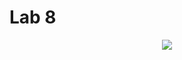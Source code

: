 # Lab 8 

<p align="center">
    <img src="https://media.discordapp.net/attachments/892901673322815511/907712958262554724/unknown.png">
</p>